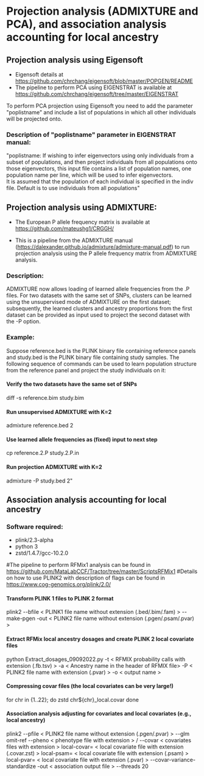 # Projection analysis (ADMIXTURE and PCA), and association analysis accounting for local ancestry 
## Projection analysis using Eigensoft

* Eigensoft details at https://github.com/chrchang/eigensoft/blob/master/POPGEN/README
* The pipeline to perform PCA using EIGENSTRAT is available at https://github.com/chrchang/eigensoft/tree/master/EIGENSTRAT

To perform PCA projection using Eigensoft you need to add the parameter "poplistname" and include a list of populations in which all other individuals will be projected onto.

### Description of "poplistname" parameter in EIGENSTRAT manual:
"poplistname:   If wishing to infer eigenvectors using only individuals from a 
  subset of populations, and then project individuals from all populations 
  onto those eigenvectors, this input file contains a list of population names,
  one population name per line, which will be used to infer eigenvectors.  
  It is assumed that the population of each individual is specified in the 
  indiv file.  Default is to use individuals from all populations"
  

## Projection analysis using ADMIXTURE:

* The European P allele frequency matrix is available at https://github.com/mateushg1/CRGGH/

* This is a pipeline from the ADMIXTURE manual (https://dalexander.github.io/admixture/admixture-manual.pdf) to run projection analysis using the P allele frequency matrix from ADMIXTURE analysis.


### Description:
ADMIXTURE now allows loading of learned allele frequencies from the .P files. For two
datasets with the same set of SNPs, clusters can be learned using the unsupervised mode
of ADMIXTURE on the first dataset; subsequently, the learned clusters and ancestry
proportions from the first dataset can be provided as input used to project the second
dataset with the -P option.


### Example: 
Suppose reference.bed is the PLINK binary file containing reference panels
and study.bed is the PLINK binary file containing study samples. The following sequence
of commands can be used to learn population structure from the reference panel and project
the study individuals on it:


#### Verify the two datasets have the same set of SNPs

diff -s reference.bim study.bim

#### Run unsupervised ADMIXTURE with K=2
admixture reference.bed 2
#### Use learned allele frequencies as (fixed) input to next step
cp reference.2.P study.2.P.in
#### Run projection ADMIXTURE with K=2
admixture -P study.bed 2"

## Association analysis accounting for local ancestry

### Software required:
* plink/2.3-alpha 
* python 3
* zstd/1.4.7/gcc-10.2.0

#The pipeline to perform RFMix1 analysis can be found in https://github.com/MataLabCCF/Tractor/tree/master/ScriptsRFMix1
#Details on how to use PLINK2 with description of flags can be found in https://www.cog-genomics.org/plink/2.0/


#### Transform PLINK 1 files to PLINK 2 format 

plink2 --bfile < PLINK1 file name without extension (.bed/.bim/.fam) > --make-pgen -out < PLINK2 file name without extension (.pgen/.psam/.pvar) >


#### Extract RFMix local ancestry dosages and create PLINK 2 local covariate files 

python Extract_dosages_09092022.py -t < RFMIX probability calls with extension (.fb.tsv) > -a < Ancestry name in the header of RFMIX file> -P < PLINK2 file name with extension (.pvar) >
-o < output name >


#### Compressing covar files (the local covariates can be very large!)

for chr in {1..22}; do
zstd chr${chr}_local.covar
done

#### Association analysis adjusting for covariates and local covariates (e.g., local ancestry)

plink2 --pfile < PLINK2 file name without extension (.pgen/.pvar) > --glm omit-ref  --pheno < phenotype file with extension > / 
--covar < covariates files with extension > local-covar= < local covariate file with extension (.covar.zst) > local-psam= < local covariate file with extension (.psam) > local-pvar= < local covariate file with extension (.pvar) > --covar-variance-standardize -out < association output file > --threads 20




